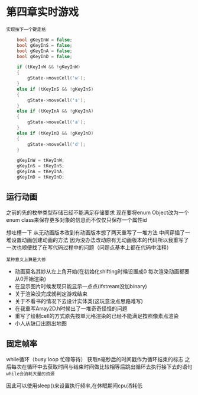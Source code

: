 # 第四章实时游戏

`实现按下一个键走格`

```C++
    bool gKeyInW = false;
    bool gKeyInS = false;
    bool gKeyInA = false;
    bool gKeyInD = false;

    if (tKeyInW && !gKeyInW)
    {
        gState->moveCell('w');
    }
    else if (tKeyInS && !gKeyInS)
    {
        gState->moveCell('s');
    }
    else if (tKeyInA && !gKeyInA)
    {
        gState->moveCell('a');
    }
    else if (tKeyInD && !gKeyInD)
    {
        gState->moveCell('d');
    }

    gKeyInW = tKeyInW;
	gKeyInS = tKeyInS;
	gKeyInA = tKeyInA;
	gKeyInD = tKeyInD;

```

## 运行动画

之前的先的枚举类型存储已经不能满足存储要求 现在要将enum Object改为一个enum class来保存更多对象的信息而不仅仅只保存一个属性id

想吐槽一下 从无动画版本改到有动画版本想了两天重写了一堆方法  中间穿插了一堆设置动画创建动画的方法  因为没办法改动原有无动画版本的代码所以我重写了一次也顺便找了在写代码过程中的问题（问题点基本上都在代码中注释）

`某种意义上算是大修`

- 动画莫名其妙从左上角开始(在初始化shifting时候设置成0 每次渲染动画都要从0开始渲染)
- 在显示图片时候发现只能显示一点点(ifstream没加binary)
- 关于渲染没完成就判定游戏结束
- 关于不看书的情况下去设计实体类(这玩意没点思路难写)
- 在我重写Array2D.h时候出了一堆奇奇怪怪的问题
- 重写了绘制cell的方式原先按单元格渲染的已经不能满足按照像素点渲染
- 小人从缺口出跑出地图

## 固定帧率

while循环（busy loop 忙碌等待）
获取n毫秒后的时间戳作为循环结束的标志 之后每次在循环中去获取时间与结束时间做比较相等后跳出循环去执行接下去的语句`while会消耗大量的资源`

因此可以使用sleep()来设置执行频率,在休眠期间cpu消耗低
